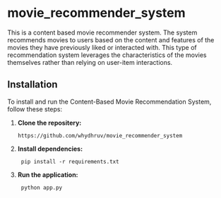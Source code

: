 # movie_recommender_system 
This is a content based movie recommender system. The system recommends movies to users based on the content and features of the movies they have previously liked or interacted with. This type of recommendation system leverages the characteristics of the movies themselves rather than relying on user-item interactions.
## Installation
To install and run the Content-Based Movie Recommendation System, follow these steps:

1. **Clone the repositery:**
    ````
    https://github.com/whydhruv/movie_recommender_system
    ````
2. **Install dependencies:**
    ````
     pip install -r requirements.txt
    ````
3. **Run the application:**
   ````
    python app.py
   ````

